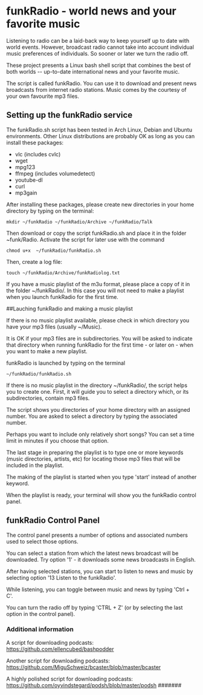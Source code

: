 # funkRadio - world news and your favorite music

Listening to radio can be a laid-back way to keep yourself up to date with world events. However, broadcast radio cannot take into account individual music preferences of individuals. So sooner or later we turn the radio off. 

These project presents a Linux bash shell script that combines the best of both worlds -- up-to-date international news and your favorite music.

The script is called funkRadio. You can use it to download and present news broadcasts from internet radio stations. Music comes by the courtesy of your own favourite mp3 files.

## Setting up the funkRadio service

The funkRadio.sh script has been tested in Arch Linux, Debian and Ubuntu environments. Other Linux distributions are probably OK as long as you can install these packages:

- vlc (includes cvlc)
- wget
- mpg123
- ffmpeg (includes volumedetect)
- youtube-dl
- curl
- mp3gain 

After installing these packages, please create new directories in your home directory
by typing on the terminal:

	mkdir ~/funkRadio ~/funkRadio/Archive ~/funkRadio/Talk 

Then download or copy the script funkRadio.sh and place it in the folder ~funk/Radio. Activate the script for later use with the command 

	chmod u+x  ~/funkRadio/funkRadio.sh

Then, create a log file:

	touch ~/funkRadio/Archive/funkRadiolog.txt

If you have a music playlist of the m3u format, please place a copy of it in the folder ~/funkRadio/. In this case you will not need to make a playlist when you launch funkRadio for the first time.

##Lauching funkRadio and making a music playlist

If there is no music playlist available, please check in which directory you have your mp3 files (usually ~/Music). 

It is OK if your mp3 files are in subdirectories. You will be asked to indicate that directory when running funkRadio for the first time - or later on - when you want to make a new playlist.

funkRadio is launched by typing on the terminal

	~/funkRadio/funkRadio.sh

If there is no music playlist in the directory ~/funkRadio/, the script helps you to create one. First, it will guide you to select a directory which, or its subdirectories, contain mp3 files.

The script shows you directories of your home directory with an assigned number. You are asked to select a directory by typing the associated number. 

Perhaps you want to include only relatively short songs? You can set a time limit in minutes if you choose that option.

The last stage in preparing the playlist is to type one or more keywords (music directories, artists, etc)  for locating those mp3 files that will be included in the playlist. 

The making of the playlist is started when you type 'start' instead of another keyword.

When the playlist is ready, your terminal will show you the funkRadio control panel.


## funkRadio Control Panel

The control panel presents a number of options and associated numbers used to select those options.

You can select a station from which the latest news broadcast will be downloaded. Try option '1' - it downloads some news broadcasts in English.

After having selected stations, you can start to listen to news  and music by selecting option '13 Listen to the funkRadio'.

While listening, you can toggle  between music and news by typing 'Ctrl + C'. 

You can turn the radio off by typing 'CTRL + Z' (or by selecting the last option in the control panel).

### Additional information

A script for downloading podcasts:
https://github.com/ellencubed/bashpodder

Another script for downloading podcasts:
https://github.com/MiguSchweiz/bcaster/blob/master/bcaster

A highly polished script for downloading podcasts:
https://github.com/oyvindstegard/podsh/blob/master/podsh
#######
